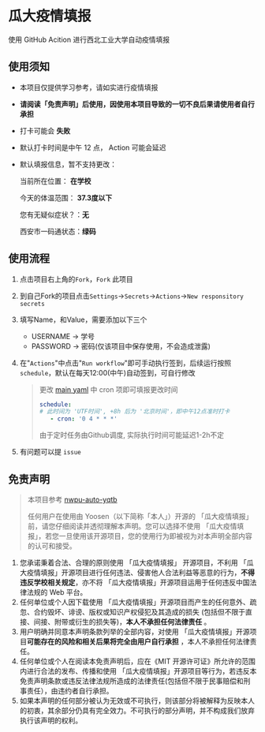 # 瓜大疫情填报
使用 GitHub Acition 进行西北工业大学自动疫情填报

## 使用须知

- 本项目仅提供学习参考，请如实进行疫情填报

- **请阅读「免责声明」后使用，因使用本项目导致的一切不良后果请使用者自行承担**

- 打卡可能会 **失败**

- 默认打卡时间是中午 12 点， Action 可能会延迟

- 默认填报信息，暂不支持更改：

  当前所在位置：   **在学校**

  今天的体温范围： **37.3度以下**

  您有无疑似症状？：**无**

  西安市一码通状态：**绿码**

## 使用流程

1. 点击项目右上角的`Fork`，`Fork` 此项目

2. 到自己Fork的项目点击`Settings`->`Secrets`->`Actions`->`New responsitory secrets`

3. 填写Name，和Value，需要添加以下三个
   - USERNAME -> 学号
   - PASSWORD -> 密码(仅该项目中保存使用，不会造成泄露)

4. 在"`Actions`"中点击"`Run workflow`"即可手动执行签到，后续运行按照`schedule`，默认在每天12:00(中午)自动签到，可自行修改

   > 更改 [main yaml](.github/workflows/main.yml) 中 cron 项即可填报更改时间
   >
   > ``` yaml
   > schedule:
   > # 此时间为 'UTF时间', +8h 后为 '北京时间'，即中午12点准时打卡
   >    - cron: '0 4 * * *' 
   > ```
   > 由于定时任务由Github调度, 实际执行时间可能延迟1-2h不定

5. 有问题可以提 `issue`



## 免责声明

> 本项目参考 [nwpu-auto-yqtb](https://github.com/2ndelement/nwpu-auto-yqtb)
>
> 任何用户在使用由 Yoosen（以下简称「本人」）开源的 「瓜大疫情填报」 前，请您仔细阅读并透彻理解本声明。您可以选择不使用 「瓜大疫情填报」，若您一旦使用该开源项目，您的使用行为即被视为对本声明全部内容的认可和接受。

1. 您承诺秉着合法、合理的原则使用 「瓜大疫情填报」 开源项目，不利用 「瓜大疫情填报」开源项目进行任何违法、侵害他人合法利益等恶意的行为，**不得违反学校相关规定**，亦不将 「瓜大疫情填报」开源项目运用于任何违反中国法律法规的 Web 平台。
2. 任何单位或个人因下载使用 「瓜大疫情填报」开源项目而产生的任何意外、疏忽、合约毁坏、诽谤、版权或知识产权侵犯及其造成的损失 (包括但不限于直接、间接、附带或衍生的损失等)，**本人不承担任何法律责任** 。
3. 用户明确并同意本声明条款列举的全部内容，对使用 「瓜大疫情填报」开源项目**可能存在的风险和相关后果将完全由用户自行承担** ，本人不承担任何法律责任。
4. 任何单位或个人在阅读本免责声明后，应在《MIT 开源许可证》所允许的范围内进行合法的发布、传播和使用 「瓜大疫情填报」开源项目等行为，若违反本免责声明条款或违反法律法规所造成的法律责任(包括但不限于民事赔偿和刑事责任），由违约者自行承担。
5. 如果本声明的任何部分被认为无效或不可执行，则该部分将被解释为反映本人的初衷，其余部分仍具有完全效力。不可执行的部分声明，并不构成我们放弃执行该声明的权利。